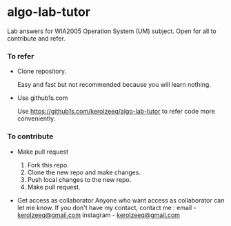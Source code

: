 # algo-lab-tutor

Lab answers for WIA2005 Operation System (UM) subject. Open for all to contribute and refer.

### To refer
- Clone repository.

    Easy and fast but not recommended because you will learn nothing.
- Use github1s.com 

    Use https://github1s.com/kerolzeeq/algo-lab-tutor to refer code more conveniently.

### To contribute

- Make pull request
    1. Fork this repo.
    2. Clone the new repo and make changes.
    3. Push local changes to the new repo.
    4. Make pull request.

- Get access as collaborator
    Anyone who want access as collaborator can let me know. If you don't have my contact, contact me :
    email - kerolzeeq@gmail.com
    instagram - kerolzeeq@gmail.com
